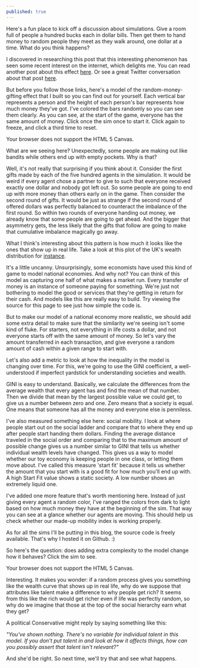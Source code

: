 ```yaml
---
published: true
---
```

Here's a fun place to kick off a discussion about simulations. Give a room full of people a hundred bucks each in dollar bills. Then get them to hand money to random people they meet as they walk around, one dollar at a time. What do you think happens?

I discovered in researching this post that this interesting phenomenon has seen some recent interest on the internet, which delights me. You can read another post about this effect [here](http://www.decisionsciencenews.com/2017/06/19/counterintuitive-problem-everyone-room-keeps-giving-dollars-random-others-youll-never-guess-happens-next/). Or see a great Twitter conversation about that post [here](https://twitter.com/darrenglass/status/879332005078544384).

But before you follow those links, here's a model of the random-money-gifting effect that I built so you can find out for yourself. Each vertical bar represents a person and the height of each person's bar represents how much money they've got. I've colored the bars randomly so you can see them clearly. As you can see, at the start of the game, everyone has the same amount of money. Click once the sim once to start it. Click again to freeze, and click a third time to reset. 

<canvas id="canvasWealthEntropyMinimal" width="500" height="200">
 Your browser does not support the HTML 5 Canvas.
</canvas>
<script>
function simWealthEntropyMinimal() {

  //SIM WRAPPER CONFIG =====================
  var state = 0;
  var timer;
  var canvas = document.getElementById('canvasWealthEntropyMinimal');
  var context = canvas.getContext('2d');
  canvas.addEventListener('click', updateState, false);

  function updateState() {
    state = (state+1)%3;
    if (state == 0) {
      //Reset sim
      init();
    } else if (state == 1) {
      //Run sim
      timer = setInterval(update, 33);
    } else {
      //Stop sim
      clearInterval(timer);
    }
  }
  //=====================
  //SIM CODE =====================

  var agentList;
  var agentCount = 500;
  var wealthInit = 100;
  var exchangesPerUpdate = 5000;
  var maxExchange = 1;

  function init() {
    agentList = new Array();

    //Create agents
    for (var i = 0; i < agentCount; i++) {
      var agent = {
        wealth:wealthInit,
        color:"#000000",
        rank:0
      }
      agentList.push(agent);
    }

    //Sort agents
    agentList.sort(function (a,b) {
      return a.wealth - b.wealth;
    });

    //Set color for agents based on wealth
    for (var i = 0; i < agentCount; i++) {
      var agent = agentList[i];

      var hueVal = Math.random() * 360;
      agent.color = "hsl("+hueVal+", 100%, 50%)"
    }

    paint();
  }

  function update() {

    //Make wealth transfers
    for (var i = 0; i < exchangesPerUpdate; i++) {
      var exchangeAmount = maxExchange;

      var indexA = Math.floor(Math.random() * agentCount);
      var indexB = Math.floor(Math.random() * agentCount);
      var agentA = agentList[indexA];
      var agentB = agentList[indexB];

      if (agentA.wealth >= exchangeAmount) {
        agentB.wealth += exchangeAmount;
        agentA.wealth -= exchangeAmount;
      }
    }

    //Sort array by wealth
    agentList.sort(function (a,b) {
      return a.wealth - b.wealth;
    });

    paint();
  }

  function paint() {
    //Paint background
    context.fillStyle = '#999999';
    context.fillRect(0, 0, canvas.width, canvas.height);

    //Find the maximum bar height
    var maxHeight = Math.max(wealthInit*2, agentList[agentCount-1].wealth);

    //Determine scaling for bars
    var scaleHeight = canvas.height/maxHeight;
    var barWidth = canvas.width/agentCount;

    //Iterate over agents
    for (var i = 0; i < agentCount; i++) {
      var width = Math.floor(barWidth);
      // var height = Math.floor(agentList[i].wealth*scaleHeight);
      var height = Math.floor(agentList[i].wealth*scaleHeight);
      var x = Math.floor(i * barWidth);
      var y = canvas.height - height;

      //Display bar for each agent
      context.fillStyle = agentList[i].color;
      context.fillRect(x, y, width, height);
    }
  }

  init();
  //=====================
}
simWealthEntropyMinimal();
</script>

What are we seeing here? Unexpectedly, some people are making out like bandits while others end up with empty pockets. Why is that?

Well, it's not really that surprising if you think about it. Consider the first gifts made by each of the five hundred agents in the simulation. It would be weird if every agent chose a partner to give to such that everyone received exactly one dollar and nobody got left out. So some people are going to end up with more money than others early on in the game. Then consider the second round of gifts. It would be just as strange if the second round of offered dollars was perfectly balanced to counteract the imbalance of the first round. So within two rounds of everyone handing out money, we already know that some people are going to get ahead. And the bigger that asymmetry gets, the less likely that the gifts that follow are going to make that cumulative imbalance magically go away. 

What I think's interesting about this pattern is how much it looks like the ones that show up in real life. Take a look at this plot of the UK's wealth distribution for [instance](https://www.thenetworkforsocialchange.org.uk/resources/am-i-rich.html). 

It's a little uncanny. Unsurprisingly, some economists have used this kind of game to model national economies. And why not? You can think of this model as capturing one half of what makes a market run. Every transfer of money is an instance of someone paying for something. We're just not bothering to model the good or services that they're getting in return for their cash. And models like this are really easy to build. Try viewing the source for this page to see just how simple the code is. 

But to make our model of a national economy more realistic, we should add some extra detail to make sure that the similarity we're seeing isn't some kind of fluke. For starters, not everything in life costs a dollar, and not everyone starts off with the same amount of money. So let's vary the amount transferred in each transaction, and give everyone a random amount of cash within a given range to start with. 

Let's also add a metric to look at how the inequality in the model is changing over time. For this, we're going to use the GINI coefficient, a well-understood if imperfect yardstick for understanding societies and wealth. 

GINI is easy to understand. Basically, we calculate the differences from the average wealth that every agent has and find the mean of that number. Then we divide that mean by the largest possible value we could get, to give us a number between zero and one. Zero means that a society is equal. One means that someone has all the money and everyone else is penniless. 

I've also measured something else here: social mobility. I look at where people start out on the social ladder and compare that to where they end up after people start handing them dollars. Finding the average distance traveled in the social order and comparing that to the maximum amount of possible change gives us a number similar to GINI that tells us whether individual wealth levels have changed. This gives us a way to model whether our toy economy is keeping people in one class, or letting them move about. I've called this measure 'start fit' because it tells us whether the amount that you start with is a good fit for how much you'll end up with. A high Start Fit value shows a static society. A low number shows an extremely liquid one. 

I've added one more feature that's worth mentioning here. Instead of just giving every agent a random color, I've ranged the colors from dark to light based on how much money they have at the beginning of the sim. That way you can see at a glance whether our agents are moving. This should help us check whether our made-up mobility index is working properly. 

As for all the sims I'll be putting in this blog, the source code is freely available. That's why I hosted it on Github. :)

So here's the question: does adding extra complexity to the model change how it behaves? Click the sim to see. 

<canvas id="canvasWealthEntropyBasic" width="500" height="200">
 Your browser does not support the HTML 5 Canvas.
</canvas>
<script>
function simWealthEntropyBasic() {

  //SIM WRAPPER CONFIG =====================
  var state = 0;
  var timer;
  var canvas = document.getElementById('canvasWealthEntropyBasic');
  var context = canvas.getContext('2d');
  canvas.addEventListener('click', updateState, false);

  function updateState() {
    state = (state+1)%3;
    if (state == 0) {
      //Reset sim
      init();
    } else if (state == 1) {
      //Run sim
      timer = setInterval(update, 33);
    } else {
      //Stop sim
      clearInterval(timer);
    }
  }
  //=====================
  //SIM CODE =====================

  var agentList;
  var agentCount = 500;
  var wealthInit = 1000;
  var exchangesPerUpdate = 100;
  var maxExchange = 100;
  var gini = 0;
  var fit = 0;

  function init() {
    agentList = new Array();

    //Create agents
    for (var i = 0; i < agentCount; i++) {
      var agent = {
        wealth:(Math.random() * wealthInit * 2),
        color:"#000000",
        rank:0
      }
      agentList.push(agent);
    }

    //Sort agents
    agentList.sort(function (a,b) {
      return a.wealth - b.wealth;
    });

    //Set color for agents based on wealth
    for (var i = 0; i < agentCount; i++) {
      var agent = agentList[i];
      // var colorVal = Math.floor(((i) * 255.0) / agentCount);
      // agent.color = "rgb("+colorVal+",0,0)"

      // var colorVal = Math.random() * 360;
      // agent.color = "hsl("+colorVal+", 100%, 50%)"

      var hueVal = Math.random() * 360;
      var brightVal = 10+Math.floor(i*70/agentCount);
      agent.color = "hsl("+hueVal+", 100%, "+brightVal+"%)"

      agent.rank = i;
    }

    //Calculate wealth ineuality
    gini = calculateGini();

    //Calculate predictive power of measure
    fit = calculateFit();

    paint();
  }

  function update() {

    //Make wealth transfers
    for (var i = 0; i < exchangesPerUpdate; i++) {
      var exchangeAmount = Math.random() * maxExchange;

      var indexA = Math.floor(Math.random() * agentCount);
      var indexB = Math.floor(Math.random() * agentCount);
      var agentA = agentList[indexA];
      var agentB = agentList[indexB];

      if (agentA.wealth >= exchangeAmount) {
        agentB.wealth += exchangeAmount;
        agentA.wealth -= exchangeAmount;
      }
    }

    //Sort array by wealth
    agentList.sort(function (a,b) {
      return a.wealth - b.wealth;
    });

    //Calculate wealth inequality
    gini = calculateGini();

    //Calculate predictive power of measure
    fit = calculateFit();

    paint();
  }

  function calculateGini() {

    //Find total wealth
    var totalWealth = 0;
    for (var i = 0; i < agentCount; i++) {
      totalWealth += agentList[i].wealth;
    }

    //Find average wealth
    var meanWealth = totalWealth / agentCount;

    //Calculate mean difference from the average
    var totalDiff = 0;
    for (var i = 0; i < agentCount; i++) {
      totalDiff += Math.abs(meanWealth - agentList[i].wealth);
    }

    //Calculate GINI
    var inequality = totalDiff / (2 * totalWealth);

    return inequality;
  }

  function calculateFit() {

    var totalDiff = 0;
    for (var i = 0; i < agentCount; i++) {

      //Calculate distance from ideal for each agent
      var diff = Math.abs(i - agentList[i].rank);

      //Sum differences from ideal
      totalDiff += diff;
    }

    //Find mean difference
    var meanDiff = totalDiff / agentCount;
    var scaledMean = meanDiff / agentCount;

    var fit = 1 - (2 * scaledMean);
    return fit;
  }


  function paint() {
    //Paint background
    context.fillStyle = '#999999';
    context.fillRect(0, 0, canvas.width, canvas.height);

    //Find the maximum bar height
    var maxHeight = agentList[agentCount-1].wealth;

    //Determine scaling for bars
    var scaleHeight = canvas.height/maxHeight;
    var barWidth = canvas.width/agentCount;

    //Iterate over agents
    for (var i = 0; i < agentCount; i++) {
      var width = Math.floor(barWidth);
      // var height = Math.floor(agentList[i].wealth*scaleHeight);
      var height = Math.floor(agentList[i].wealth*scaleHeight);
      var x = Math.floor(i * barWidth);
      var y = canvas.height - height;

      //Display bar for each agent
      context.fillStyle = agentList[i].color;
      context.fillRect(x, y, width, height);
    }

    //Display GINI
    context.fillStyle = '#FFFFFF';
    context.font = '20px Arial';
    context.fillText("GINI: "+gini.toPrecision(2), 10, 30);

    //Display fit
    context.fillStyle = '#000000';
    context.fillText("Start Fit: "+fit.toPrecision(2), 10, 50);

  }

  init();
  //=====================
}
simWealthEntropyBasic();
</script>

Interesting. It makes you wonder: if a random process gives you something like the wealth curve that shows up in real life, why do we suppose that attributes like talent make a difference to why people get rich? It seems from this like the rich would get richer even if life was perfectly random, so why do we imagine that those at the top of the social hierarchy earn what they get?

A political Conservative might reply by saying something like this:

*"You've shown nothing. There's no variable for individual talent in this model. If you don't put talent in and look at how it affects things, how can you possibly assert that talent isn't relevant?"*

And she'd be right. So next time, we'll try that and see what happens.
